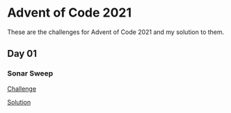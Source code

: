 # Advent of Code 2021

These are the challenges for Advent of Code 2021 and my solution to them.

## Day 01

### Sonar Sweep

[Challenge](https://adventofcode.com/2021/day/1)

[Solution](./day-01/app.ts)
